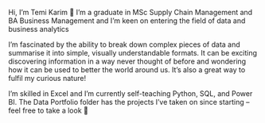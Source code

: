 Hi, I’m Temi Karim 👋 I’m a graduate in MSc Supply Chain Management and BA Business Management and I’m keen on entering the field of data and business analytics

I’m fascinated by the ability to break down complex pieces of data and summarise it into simple, visually understandable formats. It can be exciting discovering information in a way never thought of before and wondering how it can be used to better the world around us. It’s also a great way to fulfil my curious nature!

I’m skilled in Excel and I’m currently self-teaching Python, SQL, and Power BI. The Data Portfolio folder has the projects I’ve taken on since starting – feel free to take a look 🌱 


<!---
temikarim/temikarim is a ✨ special ✨ repository because its `README.md` (this file) appears on your GitHub profile.
You can click the Preview link to take a look at your changes.
--->
